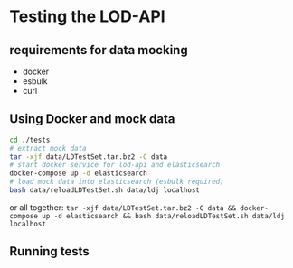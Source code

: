 # Testing the LOD-API
## requirements for data mocking 
* docker
* esbulk
* curl

## Using Docker and mock data
```sh
cd ./tests
# extract mock data
tar -xjf data/LDTestSet.tar.bz2 -C data
# start docker service for lod-api and elasticsearch
docker-compose up -d elasticsearch 
# load mock data into elasticsearch (esbulk required)
bash data/reloadLDTestSet.sh data/ldj localhost
```

or all together:
`tar -xjf data/LDTestSet.tar.bz2 -C data && docker-compose up -d elasticsearch && bash data/reloadLDTestSet.sh data/ldj localhost`

## Running tests
